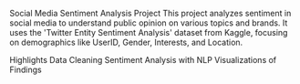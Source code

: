 Social Media Sentiment Analysis Project
This project analyzes sentiment in social media to understand public opinion on various topics and brands. It uses the 'Twitter Entity Sentiment Analysis' dataset from Kaggle, focusing on demographics like UserID, Gender, Interests, and Location.

Highlights
Data Cleaning
Sentiment Analysis with NLP
Visualizations of Findings
